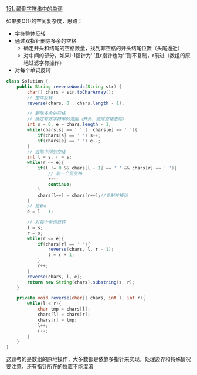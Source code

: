 [151. 颠倒字符串中的单词](https://leetcode.cn/problems/reverse-words-in-a-string/)

如果要O(1)的空间复杂度，思路：
- 字符整体反转
- 通过双指针删除多余的空格
    - 确定开头和结尾的空格数量，找到非空格的开头结尾位置（头尾逼近）
    - 对中间的部分，如果l-1指针为‘ ’且r指针也为‘ ’则不复制，r前进（数组的原地过滤字符操作）
- 对每个单词反转

```java
class Solution {
    public String reverseWords(String str) {
        char[] chars = str.toCharArray();
        // 整体反转
        reverse(chars, 0 , chars.length - 1);

        // 删除多余的空格
        // 确定有效字符串的范围（开头，结尾空格去除）
        int s = 0, e = chars.length - 1;
        while(chars[s] == ' ' || chars[e] == ' '){
            if(chars[s] == ' ') s++;
            if(chars[e] == ' ') e--;
        }
        // 去除中间的空格
        int l = s, r = s;
        while(r <= e){
            if(l != 0 && chars[l - 1] == ' ' && chars[r] == ' '){
                // 前一个是空格
                r++;
                continue;
            }
            chars[l++] = chars[r++];//复制并移动
        }
        // 更新e
        e = l - 1;

        // 对每个单词反转
        l = s;
        r = s;
        while(r <= e){
            if(chars[r] == ' '){
                reverse(chars, l, r - 1);
                l = r + 1;
            }
            r++;
        }
        reverse(chars, l, e);
        return new String(chars).substring(s, r);
    }

    private void reverse(char[] chars, int l, int r){
        while(l < r){
            char tmp = chars[l];
            chars[l] = chars[r];
            chars[r] = tmp;
            l++;
            r--;
        }
    }
}
```

这题考的是数组的原地操作，大多数都是依靠多指针来实现，处理边界和特殊情况要注意，还有指针所在的位置不能混淆

